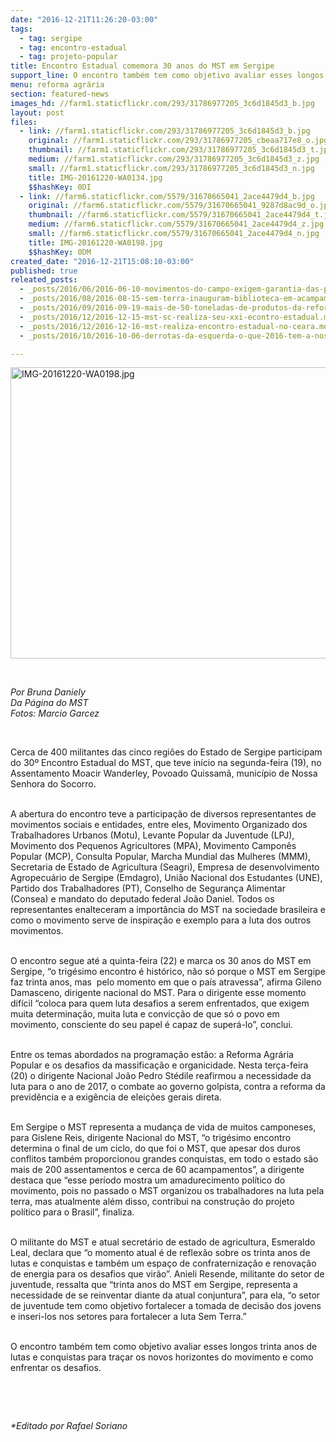 ```yaml
---
date: "2016-12-21T11:26:20-03:00"
tags:
  - tag: sergipe
  - tag: encontro-estadual
  - tag: projeto-popular
title: Encontro Estadual comemora 30 anos do MST em Sergipe
support_line: O encontro também tem como objetivo avaliar esses longos trinta anos de lutas e conquistas para traçar os novos horizontes do movimento e como enfrentar os desafios.
menu: reforma agrária
section: featured-news
images_hd: //farm1.staticflickr.com/293/31786977205_3c6d1845d3_b.jpg
layout: post
files:
  - link: //farm1.staticflickr.com/293/31786977205_3c6d1845d3_b.jpg
    original: //farm1.staticflickr.com/293/31786977205_cbeaa717e8_o.jpg
    thumbnail: //farm1.staticflickr.com/293/31786977205_3c6d1845d3_t.jpg
    medium: //farm1.staticflickr.com/293/31786977205_3c6d1845d3_z.jpg
    small: //farm1.staticflickr.com/293/31786977205_3c6d1845d3_n.jpg
    title: IMG-20161220-WA0134.jpg
    $$hashKey: 0DI
  - link: //farm6.staticflickr.com/5579/31670665041_2ace4479d4_b.jpg
    original: //farm6.staticflickr.com/5579/31670665041_9287d8ac9d_o.jpg
    thumbnail: //farm6.staticflickr.com/5579/31670665041_2ace4479d4_t.jpg
    medium: //farm6.staticflickr.com/5579/31670665041_2ace4479d4_z.jpg
    small: //farm6.staticflickr.com/5579/31670665041_2ace4479d4_n.jpg
    title: IMG-20161220-WA0198.jpg
    $$hashKey: 0DM
created_date: "2016-12-21T15:08:10-03:00"
published: true
releated_posts:
  - _posts/2016/06/2016-06-10-movimentos-do-campo-exigem-garantia-das-politicas-agrarias-conquistadas.md
  - _posts/2016/08/2016-08-15-sem-terra-inauguram-biblioteca-em-acampamento-no-se.md
  - _posts/2016/09/2016-09-19-mais-de-50-toneladas-de-produtos-da-reforma-agraria-foram-comercializadas-em-sergipe.md
  - _posts/2016/12/2016-12-15-mst-sc-realiza-seu-xxi-econtro-estadual.md
  - _posts/2016/12/2016-12-16-mst-realiza-encontro-estadual-no-ceara.md
  - _posts/2016/10/2016-10-06-derrotas-da-esquerda-o-que-2016-tem-a-nos-ensinar.md

---
```

<p><img alt="IMG-20161220-WA0198.jpg" height="466" src="//farm6.staticflickr.com/5579/31670665041_2ace4479d4_b.jpg" width="700" /></p>

<p>&nbsp;</p>

<p><em>Por Bruna Daniely<br />
Da P&aacute;gina do MST<br />
Fotos: Marcio Garcez</em></p>

<p>&nbsp;</p>

<p>Cerca de 400 militantes das cinco regi&otilde;es do Estado de Sergipe participam do 30&ordm; Encontro Estadual do MST, que teve in&iacute;cio na segunda-feira (19), no Assentamento Moacir Wanderley, Povoado Quissam&atilde;, munic&iacute;pio de Nossa Senhora do Socorro.</p>

<p><br />
A abertura do encontro teve a participa&ccedil;&atilde;o de diversos representantes de movimentos sociais e entidades, entre eles, Movimento Organizado dos Trabalhadores Urbanos (Motu), Levante Popular da Juventude (LPJ), Movimento dos Pequenos Agricultores (MPA), Movimento Campon&ecirc;s Popular (MCP), Consulta Popular, Marcha Mundial das Mulheres (MMM), Secretaria de Estado de Agricultura (Seagri), Empresa de desenvolvimento Agropecu&aacute;rio de Sergipe (Emdagro), Uni&atilde;o Nacional dos Estudantes (UNE), Partido dos Trabalhadores (PT), Conselho de Seguran&ccedil;a Alimentar (Consea) e mandato do deputado federal Jo&atilde;o Daniel. Todos os representantes enalteceram a import&acirc;ncia do MST na sociedade brasileira e como o movimento serve de inspira&ccedil;&atilde;o e exemplo para a luta dos outros movimentos.</p>

<p><br />
O encontro segue at&eacute; a quinta-feira (22) e marca os 30 anos do MST em Sergipe, &ldquo;o trig&eacute;simo encontro &eacute; hist&oacute;rico, n&atilde;o s&oacute; porque o MST em Sergipe faz trinta anos, mas&nbsp; pelo momento em que o pa&iacute;s atravessa&rdquo;, afirma Gileno Damasceno, dirigente nacional do MST. Para o dirigente esse momento dif&iacute;cil &ldquo;coloca para quem luta desafios a serem enfrentados, que exigem muita determina&ccedil;&atilde;o, muita luta e convic&ccedil;&atilde;o de que s&oacute; o povo em movimento, consciente do seu papel &eacute; capaz de super&aacute;-lo&rdquo;, conclui.</p>

<p><br />
Entre os temas abordados na programa&ccedil;&atilde;o est&atilde;o: a Reforma Agr&aacute;ria Popular e os desafios da massifica&ccedil;&atilde;o e organicidade. Nesta ter&ccedil;a-feira (20) o dirigente Nacional Jo&atilde;o Pedro St&eacute;dile reafirmou a necessidade da luta para o ano de 2017, o combate ao governo golpista, contra a reforma da previd&ecirc;ncia e a exig&ecirc;ncia de elei&ccedil;&otilde;es gerais direta.</p>

<p><br />
Em Sergipe o MST representa a mudan&ccedil;a de vida de muitos camponeses, para Gislene Reis, dirigente Nacional do MST, &ldquo;o trig&eacute;simo encontro determina o final de um ciclo, do que foi o MST, que apesar dos duros conflitos tamb&eacute;m proporcionou grandes conquistas, em todo o estado s&atilde;o mais de 200 assentamentos e cerca de 60 acampamentos&rdquo;, a dirigente destaca que &ldquo;esse per&iacute;odo mostra um amadurecimento pol&iacute;tico do movimento, pois no passado o MST organizou os trabalhadores na luta pela terra, mas atualmente al&eacute;m disso, contribui na constru&ccedil;&atilde;o do projeto pol&iacute;tico para o Brasil&rdquo;, finaliza.</p>

<p><br />
O militante do MST e atual secret&aacute;rio de estado de agricultura, Esmeraldo Leal, declara que &ldquo;o momento atual &eacute; de reflex&atilde;o sobre os trinta anos de lutas e conquistas e tamb&eacute;m um espa&ccedil;o de confraterniza&ccedil;&atilde;o e renova&ccedil;&atilde;o de energia para os desafios que vir&atilde;o&rdquo;. Anieli Resende, militante do setor de juventude, ressalta que &ldquo;trinta anos do MST em Sergipe, representa a necessidade de se reinventar diante da atual conjuntura&rdquo;, para ela, &ldquo;o setor de juventude tem como objetivo fortalecer a tomada de decis&atilde;o dos jovens e inseri-los nos setores para fortalecer a luta Sem Terra.&rdquo;</p>

<p><br />
O encontro tamb&eacute;m tem como objetivo avaliar esses longos trinta anos de lutas e conquistas para tra&ccedil;ar os novos horizontes do movimento e como enfrentar os desafios.</p>

<p>&nbsp;</p>

<p>&nbsp;</p>

<p><em>*Editado por Rafael Soriano</em></p>
